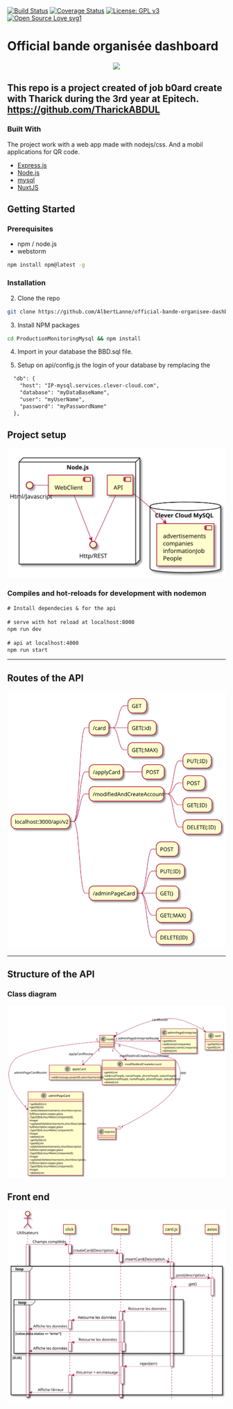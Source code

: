 [![Build Status](http://img.shields.io/travis/badges/badgerbadgerbadger.svg?style=flat-square)](https://travis-ci.org/badges/badgerbadgerbadger)
[![Coverage Status](http://img.shields.io/coveralls/badges/badgerbadgerbadger.svg?style=flat-square)](https://coveralls.io/r/badges/badgerbadgerbadger)
[![License: GPL v3](https://img.shields.io/badge/License-GPLv3-blue.svg)](https://www.gnu.org/licenses/gpl-3.0)
[![Open Source Love svg1](https://badges.frapsoft.com/os/v1/open-source.svg?v=103)](https://github.com/ellerbrock/open-source-badges/)


# Official bande organisée dashboard
<p align="center"><a target="_blank" rel="noopener noreferrer" href="https://camo.githubusercontent.com/06b2f979b4fbab8f1822cab69783700f0afa1f90/68747470733a2f2f6e7578746a732e6f72672f6d6574615f3430302e706e67"><img align="center" src="https://camo.githubusercontent.com/06b2f979b4fbab8f1822cab69783700f0afa1f90/68747470733a2f2f6e7578746a732e6f72672f6d6574615f3430302e706e67" data-canonical-src="https://nuxtjs.org/meta_400.png" style="max-width:100%;"></a></p>

## This repo is a project created of job b0ard create with Tharick during the 3rd year at Epitech. https://github.com/TharickABDUL



### Built With

The project work with a web app made with nodejs/css. And a mobil applications for QR code. 

* [Express.js](https://www.mysql.com/)
* [Node.js](https://www.mysql.com/)
* [mysql](https://www.mysql.com/)
* [NuxtJS](https://nuxtjs.org/)




## Getting Started
### Prerequisites
* npm / node.js
* webstorm

```sh
npm install npm@latest -g
```

### Installation

2. Clone the repo
```sh
git clone https://github.com/AlbertLanne/official-bande-organisee-dashboard.git
```
3. Install NPM packages
```sh
cd ProductionMonitoringMysql && npm install
```
4. Import in your database the BBD.sql file.

5. Setup on api/config.js the login of your database by remplacing the 

```JS
  "db": {
    "host": "IP-mysql.services.clever-cloud.com",
    "database": "myDataBaseName",
    "user": "myUserName",
    "password": "myPasswordName"
  },
```



## Project setup

![Alt text](markdown/structur_bdd_local.svg "routes api")

### Compiles and hot-reloads for development with nodemon

```
# Install dependecies & for the api

# serve with hot reload at localhost:8000
npm run dev

# api at localhost:4000
npm run start

```


---

## Routes of the API

![Alt text](markdown/route.svg "classe api")

---
## Structure of the API
### Class diagram

![Alt text](markdown/apiPOO.svg "routes api")


## Front end

![Alt text](markdown/front.svg "front")

